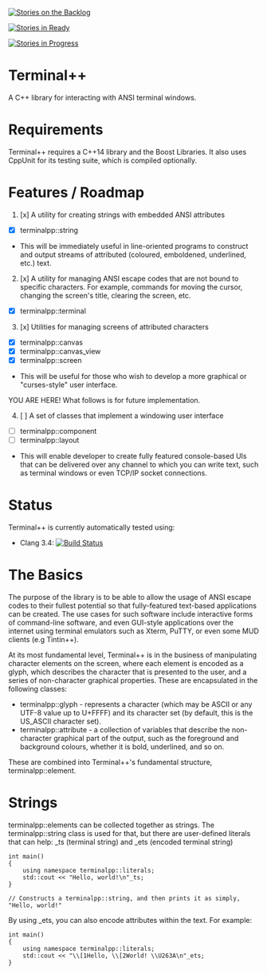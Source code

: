 
[![Stories on the Backlog](https://badge.waffle.io/KazDragon/terminalpp.png?label=backlog&title=Stories%20On%20The%20Backlog)](https://waffle.io/KazDragon/terminalpp)

[![Stories in Ready](https://badge.waffle.io/KazDragon/terminalpp.png?label=ready&title=Stories%20In%20Ready)](https://waffle.io/KazDragon/terminalpp)

[![Stories in Progress](https://badge.waffle.io/KazDragon/terminalpp.png?label=in%20progress&title=Stories%20In%20Progress)](https://waffle.io/KazDragon/terminalpp)

# Terminal++
A C++ library for interacting with ANSI terminal windows.

# Requirements

Terminal++ requires a C++14 library and the Boost Libraries.  It also uses CppUnit for its testing suite, which is compiled optionally.

# Features / Roadmap

1. [x] A utility for creating strings with embedded ANSI attributes
  * [x] terminalpp::string
  * This will be immediately useful in line-oriented programs to construct and output streams of attributed (coloured, emboldened, underlined, etc.) text.

2. [x] A utility for managing ANSI escape codes that are not bound to specific characters.  For example, commands for moving the cursor, changing the screen's title, clearing the screen, etc.
  * [x] terminalpp::terminal

3. [x] Utilities for managing screens of attributed characters
  * [x] terminalpp::canvas
  * [x] terminalpp::canvas_view
  * [x] terminalpp::screen
  * This will be useful for those who wish to develop a more graphical or "curses-style" user interface.

YOU ARE HERE! What follows is for future implementation.

4. [ ] A set of classes that implement a windowing user interface
  * [ ] terminalpp::component
  * [ ] terminalpp::layout
  * This will enable developer to create fully featured console-based UIs that can be delivered over any channel to which you can write text, such as terminal windows or even TCP/IP socket connections.

# Status

Terminal++ is currently automatically tested using:

* Clang 3.4: [![Build Status](https://travis-ci.org/KazDragon/terminalpp.svg?branch=master)](https://travis-ci.org/KazDragon/terminalpp)

# The Basics

The purpose of the library is to be able to allow the usage of ANSI escape codes to their fullest potential so that fully-featured text-based applications can be created.  The use cases for such software include interactive forms of command-line software, and even GUI-style applications over the internet using terminal emulators such as Xterm, PuTTY, or even some MUD clients (e.g Tintin++).

At its most fundamental level, Terminal++ is in the business of manipulating character elements on the screen, where each element is encoded as a glyph, which describes the character that is presented to the user, and a series of non-character graphical properties. These are encapsulated in the following classes:

* terminalpp::glyph - represents a character (which may be ASCII or any UTF-8 value up to U+FFFF) and its character set (by default, this is the US_ASCII character set).
* terminalpp::attribute - a collection of variables that describe the non-character graphical part of the output, such as the foreground and background colours, whether it is bold, underlined, and so on.

These are combined into Terminal++'s fundamental structure, terminalpp::element.

# Strings

terminalpp::elements can be collected together as strings.  The terminalpp::string class is used for that, but there are user-defined literals that can help: _ts (terminal string) and _ets (encoded terminal string)

```
int main()
{
    using namespace terminalpp::literals;
    std::cout << "Hello, world!\n"_ts; 
}

// Constructs a terminalpp::string, and then prints it as simply, "Hello, world!"
```

By using _ets, you can also encode attributes within the text.  For example:

```
int main()
{
    using namespace terminalpp::literals;
    std::cout << "\\[1Hello, \\[2World! \\U263A\n"_ets;
}
